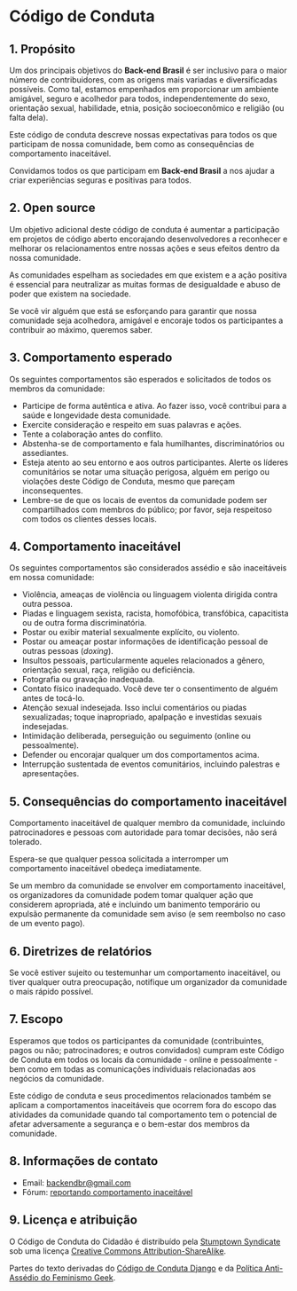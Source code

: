 # Código de Conduta

## 1. Propósito

Um dos principais objetivos do **Back-end Brasil** é ser inclusivo para o maior número de contribuidores, com as origens
mais variadas e diversificadas possíveis. Como tal, estamos empenhados em proporcionar um ambiente amigável, seguro e
acolhedor para todos, independentemente do sexo, orientação sexual, habilidade, etnia, posição socioeconômico e
religião (ou falta dela).

Este código de conduta descreve nossas expectativas para todos os que participam de nossa comunidade, bem como as
consequências de comportamento inaceitável.

Convidamos todos os que participam em **Back-end Brasil** a nos ajudar a criar experiências seguras e positivas para
todos.

## 2. Open source

Um objetivo adicional deste código de conduta é aumentar a participação em projetos de código aberto encorajando
desenvolvedores a reconhecer e melhorar os relacionamentos entre nossas ações e seus efeitos dentro da nossa comunidade.

As comunidades espelham as sociedades em que existem e a ação positiva é essencial para neutralizar as muitas formas de
desigualdade e abuso de poder que existem na sociedade.

Se você vir alguém que está se esforçando para garantir que nossa comunidade seja acolhedora, amigável e
encoraje todos os participantes a contribuir ao máximo, queremos saber.

## 3. Comportamento esperado

Os seguintes comportamentos são esperados e solicitados de todos os membros da comunidade:

- Participe de forma autêntica e ativa. Ao fazer isso, você contribui para a saúde e longevidade desta comunidade.
- Exercite consideração e respeito em suas palavras e ações.
- Tente a colaboração antes do conflito.
- Abstenha-se de comportamento e fala humilhantes, discriminatórios ou assediantes.
- Esteja atento ao seu entorno e aos outros participantes. Alerte os líderes comunitários se notar uma situação
  perigosa, alguém em perigo ou violações deste Código de Conduta, mesmo que pareçam inconsequentes.
- Lembre-se de que os locais de eventos da comunidade podem ser compartilhados com membros do público; por favor, seja
  respeitoso com todos os clientes desses locais.

## 4. Comportamento inaceitável

Os seguintes comportamentos são considerados assédio e são inaceitáveis em nossa comunidade:

- Violência, ameaças de violência ou linguagem violenta dirigida contra outra pessoa.
- Piadas e linguagem sexista, racista, homofóbica, transfóbica, capacitista ou de outra forma discriminatória.
- Postar ou exibir material sexualmente explícito, ou violento.
- Postar ou ameaçar postar informações de identificação pessoal de outras pessoas (_doxing_).
- Insultos pessoais, particularmente aqueles relacionados a gênero, orientação sexual, raça, religião ou deficiência.
- Fotografia ou gravação inadequada.
- Contato físico inadequado. Você deve ter o consentimento de alguém antes de tocá-lo.
- Atenção sexual indesejada. Isso inclui comentários ou piadas sexualizadas; toque inapropriado, apalpação e investidas
  sexuais indesejadas.
- Intimidação deliberada, perseguição ou seguimento (online ou pessoalmente).
- Defender ou encorajar qualquer um dos comportamentos acima.
- Interrupção sustentada de eventos comunitários, incluindo palestras e apresentações.

## 5. Consequências do comportamento inaceitável

Comportamento inaceitável de qualquer membro da comunidade, incluindo patrocinadores e pessoas com autoridade para tomar
decisões, não será tolerado.

Espera-se que qualquer pessoa solicitada a interromper um comportamento inaceitável obedeça imediatamente.

Se um membro da comunidade se envolver em comportamento inaceitável, os organizadores da comunidade podem tomar qualquer
ação que considerem apropriada, até e incluindo um banimento temporário ou expulsão permanente da comunidade sem aviso
(e sem reembolso no caso de um evento pago).

## 6. Diretrizes de relatórios

Se você estiver sujeito ou testemunhar um comportamento inaceitável, ou tiver qualquer outra preocupação, notifique um
organizador da comunidade o mais rápido possível.

## 7. Escopo

Esperamos que todos os participantes da comunidade (contribuintes, pagos ou não; patrocinadores; e outros convidados)
cumpram este Código de Conduta em todos os locais da comunidade - online e pessoalmente - bem como em todas as
comunicações individuais relacionadas aos negócios da comunidade.

Este código de conduta e seus procedimentos relacionados também se aplicam a comportamentos inaceitáveis que ocorrem
fora do escopo das atividades da comunidade quando tal comportamento tem o potencial de afetar adversamente a segurança
e o bem-estar dos membros da comunidade.

## 8. Informações de contato

- Email: backendbr@gmail.com
- Fórum:
  [reportando comportamento inaceitável](https://github.com/orgs/backend-br/discussions/new?category=reportando-comportamento-inaceit%C3%A1vel)

## 9. Licença e atribuição

O Código de Conduta do Cidadão é distribuído pela [Stumptown Syndicate](http://stumptownsyndicate.org) sob uma
licença [Creative Commons Attribution-ShareAlike](https://creativecommons.org/licenses/by-sa/3.0).

Partes do texto derivadas do [Código de Conduta Django](https://www.djangoproject.com/conduct) e da
[Política Anti-Assédio do Feminismo Geek](https://geekfeminism.fandom.com/wiki/Conference_anti-harassment/Policy).

